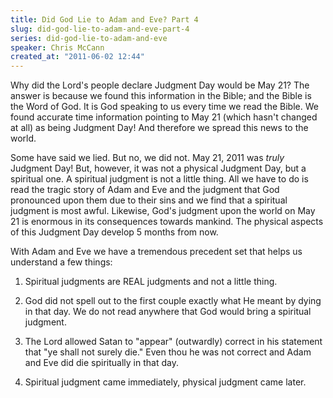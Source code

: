 ```yaml
---
title: Did God Lie to Adam and Eve? Part 4
slug: did-god-lie-to-adam-and-eve-part-4
series: did-god-lie-to-adam-and-eve
speaker: Chris McCann
created_at: "2011-06-02 12:44"
---
```

Why did the Lord's people declare Judgment Day would be May 21? The answer is
because we found this information in the Bible; and the Bible is the Word of
God. It is God speaking to us every time we read the Bible. We found accurate
time information pointing to May 21 (which hasn't changed at all) as being
Judgment Day! And therefore we spread this news to the world.

Some have said we lied. But no, we did not. May 21, 2011 was *truly* Judgment
Day! But, however, it was not a physical Judgment Day, but a spiritual one. A
spiritual judgment is not a little thing. All we have to do is read the tragic
story of Adam and Eve and the judgment that God pronounced upon them due to
their sins and we find that a spiritual judgment is most awful. Likewise, God's
judgment upon the world on May 21 is enormous in its consequences towards
mankind. The physical aspects of this Judgment Day develop 5 months from now.

With Adam and Eve we have a tremendous precedent set that helps us understand 
a few things:

1. Spiritual judgments are REAL judgments and not a little thing.

1. God did not spell out to the first couple exactly what He meant by dying in
that day. We do not read anywhere that God would bring a spiritual judgment.

1. The Lord allowed Satan to "appear" (outwardly) correct in his statement 
that "ye shall not surely die." Even thou he was not correct and Adam and
Eve did die spiritually in that day.

1. Spiritual judgment came immediately, physical judgment came later.

